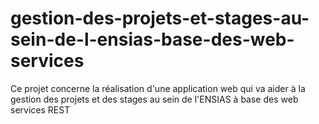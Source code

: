 # gestion-des-projets-et-stages-au-sein-de-l-ensias-base-des-web-services
Ce projet concerne la réalisation d'une application web qui va aider à la gestion des projets et des stages au sein de l'ENSIAS à base des web services REST
